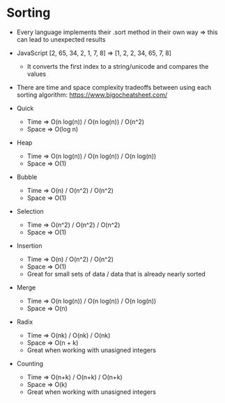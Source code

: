 # Sorting

- Every language implements their .sort method in their own way => this can lead to unexpected results
- JavaScript [2, 65, 34, 2, 1, 7, 8] => [1, 2, 2, 34, 65, 7, 8]
    - It converts the first index to a string/unicode and compares the values
    
- There are time and space complexity tradeoffs between using each sorting algorithm:
https://www.bigocheatsheet.com/

- Quick
    - Time => O(n log(n)) / O(n log(n)) / O(n^2)
    - Space => O(log n)

- Heap
    - Time => O(n log(n)) / O(n log(n)) / O(n log(n))
    - Space => O(1)

- Bubble
    - Time => O(n) / O(n^2) / O(n^2)
    - Space => O(1)

- Selection
    - Time => O(n^2) / O(n^2) / O(n^2)
    - Space => O(1)

- Insertion
    - Time => O(n) / O(n^2) / O(n^2)
    - Space => O(1)
    - Great for small sets of data / data that is already nearly sorted

- Merge
    - Time => O(n log(n)) / O(n log(n)) / O(n log(n))
    - Space => O(n)

- Radix
    - Time => O(nk) / O(nk) / O(nk)
    - Space => O(n + k)
    - Great when working with unasigned integers

- Counting
    - Time => O(n+k) / O(n+k) / O(n+k)
    - Space => O(k)
    - Great when working with unasigned integers